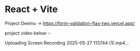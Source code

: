 # React + Vite

Project Deemo -> https://form-validation-flax-two.vercel.app/

project video below :-





Uploading Screen Recording 2025-05-27 113744 (1).mp4…

